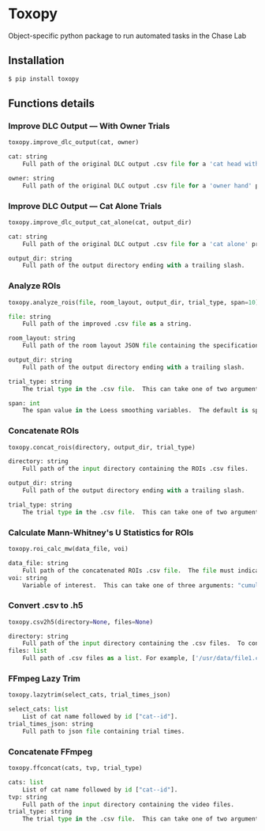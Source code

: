 # Toxopy
Object-specific python package to run automated tasks in the Chase Lab

## Installation
```bash
$ pip install toxopy
```

## Functions details

### Improve DLC Output –– With Owner Trials

```python
toxopy.improve_dlc_output(cat, owner)
```


```python
cat: string
    Full path of the original DLC output .csv file for a 'cat head with owner' project as a string.

owner: string
    Full path of the original DLC output .csv file for a 'owner hand' project as a string.
````


### Improve DLC Output –– Cat Alone Trials

```python
toxopy.improve_dlc_output_cat_alone(cat, output_dir)
```


```python
cat: string
    Full path of the original DLC output .csv file for a 'cat alone' project as a string.

output_dir: string
    Full path of the output directory ending with a trailing slash.
````


### Analyze ROIs

```python
toxopy.analyze_rois(file, room_layout, output_dir, trial_type, span=10)
```


```python
file: string
    Full path of the improved .csv file as a string.

room_layout: string
    Full path of the room layout JSON file containing the specification for the ROIs as a string.

output_dir: string
    Full path of the output directory ending with a trailing slash.

trial_type: string
    The trial type in the .csv file.  This can take one of two arguments: "cat_alone" or "with_owner".

span: int
    The span value in the Loess smoothing variables.  The default is span=10 (0.10).  This can be changed to 0.50 or 0.25 by passing span=05 or span=025.
````


### Concatenate ROIs

```python
toxopy.concat_rois(directory, output_dir, trial_type)
```


```python
directory: string
    Full path of the input directory containing the ROIs .csv files.

output_dir: string
    Full path of the output directory ending with a trailing slash.

trial_type: string
    The trial type in the .csv file.  This can take one of two arguments: "cat_alone" or "with_owner".
```


### Calculate Mann-Whitney's U Statistics for ROIs

```python
toxopy.roi_calc_mw(data_file, voi)
```


```python
data_file: string
    Full path of the concatenated ROIs .csv file.  The file must indicate the "infection_status"!
voi: string
    Variable of interest.  This can take one of three arguments: "cumulative_time_in_roi_sec", "avg_time_in_roi_sec", or "avg_vel_in_roi".
```


### Convert .csv to .h5

```python
toxopy.csv2h5(directory=None, files=None)
```


```python
directory: string
    Full path of the input directory containing the .csv files.  To convert multiple files, use this option.
files: list
    Full path of .csv files as a list. For example, ['/usr/data/file1.csv', '/usr/data/file2.csv']
```


### FFmpeg Lazy Trim

```python
toxopy.lazytrim(select_cats, trial_times_json)
```


```python
select_cats: list
    List of cat name followed by id ["cat--id"].
trial_times_json: string
    Full path to json file containing trial times.
```


### Concatenate FFmpeg

```python
toxopy.ffconcat(cats, tvp, trial_type)
```


```python
cats: list
    List of cat name followed by id ["cat--id"].
tvp: string
    Full path of the input directory containing the video files.
trial_type: string
    The trial type in the .csv file.  This can take one of two arguments: "cat_alone" or "with_owner".
```
